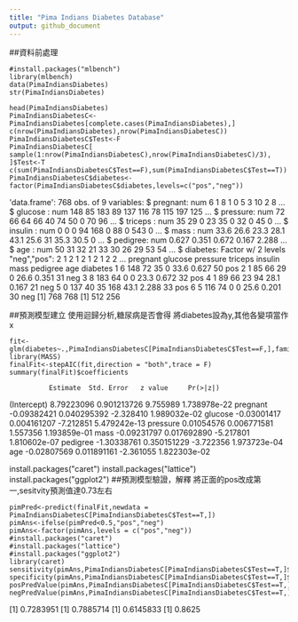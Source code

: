 ```yaml
---
title: "Pima Indians Diabetes Database"
output: github_document
---
```

##資料前處理
```{r setup, include=FALSE}
#install.packages("mlbench")
library(mlbench)
data(PimaIndiansDiabetes)
str(PimaIndiansDiabetes) 

head(PimaIndiansDiabetes)
PimaIndiansDiabetesC<-
PimaIndiansDiabetes[complete.cases(PimaIndiansDiabetes),]
c(nrow(PimaIndiansDiabetes),nrow(PimaIndiansDiabetesC))
PimaIndiansDiabetesC$Test<-F
PimaIndiansDiabetesC[
sample(1:nrow(PimaIndiansDiabetesC),nrow(PimaIndiansDiabetesC)/3),
]$Test<-T
c(sum(PimaIndiansDiabetesC$Test==F),sum(PimaIndiansDiabetesC$Test==T))
PimaIndiansDiabetesC$diabetes<-factor(PimaIndiansDiabetesC$diabetes,levels=c("pos","neg"))
```
'data.frame':	768 obs. of  9 variables:
 $ pregnant: num  6 1 8 1 0 5 3 10 2 8 ...
 $ glucose : num  148 85 183 89 137 116 78 115 197 125 ...
 $ pressure: num  72 66 64 66 40 74 50 0 70 96 ...
 $ triceps : num  35 29 0 23 35 0 32 0 45 0 ...
 $ insulin : num  0 0 0 94 168 0 88 0 543 0 ...
 $ mass    : num  33.6 26.6 23.3 28.1 43.1 25.6 31 35.3 30.5 0 ...
 $ pedigree: num  0.627 0.351 0.672 0.167 2.288 ...
 $ age     : num  50 31 32 21 33 30 26 29 53 54 ...
 $ diabetes: Factor w/ 2 levels "neg","pos": 2 1 2 1 2 1 2 1 2 2 ...
  pregnant glucose pressure triceps insulin mass pedigree age diabetes
1        6     148       72      35       0 33.6    0.627  50      pos
2        1      85       66      29       0 26.6    0.351  31      neg
3        8     183       64       0       0 23.3    0.672  32      pos
4        1      89       66      23      94 28.1    0.167  21      neg
5        0     137       40      35     168 43.1    2.288  33      pos
6        5     116       74       0       0 25.6    0.201  30      neg
[1] 768 768
[1] 512 256

##預測模型建立
使用迴歸分析,糖尿病是否會得
將diabetes設為y,其他各變項當作x

```{r cars}
fit<-glm(diabetes~.,PimaIndiansDiabetesC[PimaIndiansDiabetesC$Test==F,],family="binomial")
library(MASS)
finalFit<-stepAIC(fit,direction = "both",trace = F)
summary(finalFit)$coefficients
```

              Estimate  Std. Error   z value     Pr(>|z|)
(Intercept)  8.79223096 0.901213726  9.755989 1.738978e-22
pregnant    -0.09382421 0.040295392 -2.328410 1.989032e-02
glucose     -0.03001417 0.004161207 -7.212851 5.479242e-13
pressure     0.01054576 0.006771581  1.557356 1.193859e-01
mass        -0.09231797 0.017692890 -5.217801 1.810602e-07
pedigree    -1.30338761 0.350151229 -3.722356 1.973723e-04
age         -0.02807569 0.011891161 -2.361055 1.822303e-02

install.packages("caret")
install.packages("lattice")
install.packages("ggplot2")
##預測模型驗證，解釋
將正面的pos改成第一,sesitvity預測值達0.73左右
```{r pressure, echo=FALSE}
pimPred<-predict(finalFit,newdata = PimaIndiansDiabetesC[PimaIndiansDiabetesC$Test==T,])
pimAns<-ifelse(pimPred<0.5,"pos","neg") 
pimAns<-factor(pimAns,levels = c("pos","neg"))
#install.packages("caret")
#install.packages("lattice")
#install.packages("ggplot2")
library(caret)
sensitivity(pimAns,PimaIndiansDiabetesC[PimaIndiansDiabetesC$Test==T,]$diabetes)
specificity(pimAns,PimaIndiansDiabetesC[PimaIndiansDiabetesC$Test==T,]$diabetes)
posPredValue(pimAns,PimaIndiansDiabetesC[PimaIndiansDiabetesC$Test==T,]$diabetes)
negPredValue(pimAns,PimaIndiansDiabetesC[PimaIndiansDiabetesC$Test==T,]$diabetes)
```

[1] 0.7283951
[1] 0.7885714
[1] 0.6145833
[1] 0.8625








